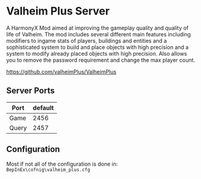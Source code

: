 # Valheim Plus Server
A HarmonyX Mod aimed at improving the gameplay quality and quality of life of Valheim. The mod includes several different main features including modifiers to ingame stats of players, buildings and entities and a sophisticated system to build and place objects with high precision and a system to modify already placed objects with high precision. Also allows you to remove the password requirement and change the max player count.

https://github.com/valheimPlus/ValheimPlus

## Server Ports

| Port  | default |
|-------|---------|
| Game  | 2456   |
| Query | 2457   |

## Configuration
Most if not all of the configuration is done in: `BepInEx\cofnig\valheim_plus.cfg`